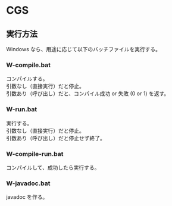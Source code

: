 # CGS

## 実行方法
Windows なら、用途に応じて以下のバッチファイルを実行する。<br>

### W-compile.bat
コンパイルする。<br>
引数なし（直接実行）だと停止。<br>
引数あり（呼び出し）だと、コンパイル成功 or 失敗 (0 or 1) を返す。<br>

### W-run.bat
実行する。<br>
引数なし（直接実行）だと停止。<br>
引数あり（呼び出し）だと停止せず終了。<br>

### W-compile-run.bat
コンパイルして、成功したら実行する。<br>

### W-javadoc.bat
javadoc を作る。<br>
